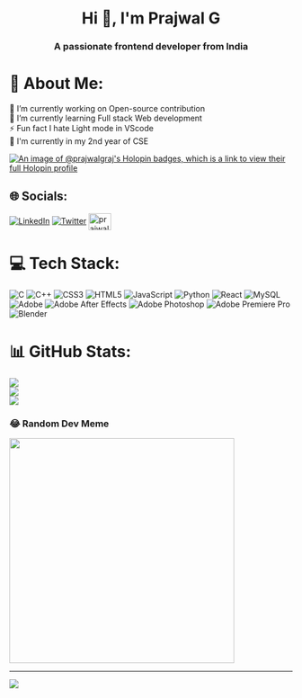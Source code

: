 <h1 align="center">Hi 👋, I'm Prajwal G</h1>
<h3 align="center">A passionate frontend developer from India</h3>

# 💫 About Me:
🔭 I’m currently working on Open-source contribution<br>🌱 I’m currently learning Full stack Web development<br>⚡  Fun fact I hate Light mode in VScode<br>📌 I'm currently in my 2nd year of CSE

[![An image of @prajwalgraj's Holopin badges, which is a link to view their full Holopin profile](https://holopin.me/prajwalgraj)](https://holopin.io/@prajwalgraj)

## 🌐 Socials:
[![LinkedIn](https://img.shields.io/badge/LinkedIn-%230077B5.svg?logo=linkedin&logoColor=white)](https://linkedin.com/in/PrajwalG) [![Twitter](https://img.shields.io/badge/Twitter-%231DA1F2.svg?logo=Twitter&logoColor=white)](https://twitter.com/Prajwalrajjj) <a href="https://www.codechef.com/users/prajwalraj" target="blank"><img align="center" src="https://cdn.jsdelivr.net/npm/simple-icons@3.1.0/icons/codechef.svg" alt="prajwalraj" height="30" width="40" /></a>

# 💻 Tech Stack:
![C](https://img.shields.io/badge/c-%2300599C.svg?style=flat&logo=c&logoColor=white) ![C++](https://img.shields.io/badge/c++-%2300599C.svg?style=flat&logo=c%2B%2B&logoColor=white) ![CSS3](https://img.shields.io/badge/css3-%231572B6.svg?style=flat&logo=css3&logoColor=white) ![HTML5](https://img.shields.io/badge/html5-%23E34F26.svg?style=flat&logo=html5&logoColor=white) ![JavaScript](https://img.shields.io/badge/javascript-%23323330.svg?style=flat&logo=javascript&logoColor=%23F7DF1E) ![Python](https://img.shields.io/badge/python-3670A0?style=flat&logo=python&logoColor=ffdd54) ![React](https://img.shields.io/badge/react-%2320232a.svg?style=flat&logo=react&logoColor=%2361DAFB) ![MySQL](https://img.shields.io/badge/mysql-%2300000f.svg?style=flat&logo=mysql&logoColor=white) ![Adobe](https://img.shields.io/badge/adobe-%23FF0000.svg?style=flat&logo=adobe&logoColor=white) ![Adobe After Effects](https://img.shields.io/badge/Adobe%20After%20Effects-9999FF.svg?style=flat&logo=Adobe%20After%20Effects&logoColor=white) ![Adobe Photoshop](https://img.shields.io/badge/adobe%20photoshop-%2331A8FF.svg?style=flat&logo=adobe%20photoshop&logoColor=white) ![Adobe Premiere Pro](https://img.shields.io/badge/Adobe%20Premiere%20Pro-9999FF.svg?style=flat&logo=Adobe%20Premiere%20Pro&logoColor=white) ![Blender](https://img.shields.io/badge/blender-%23F5792A.svg?style=flat&logo=blender&logoColor=white)
# 📊 GitHub Stats:
![](https://github-readme-stats.vercel.app/api?username=PrajwalGraj&theme=city_light&hide_border=false&include_all_commits=true&count_private=false)<br/>
![](https://github-readme-streak-stats.herokuapp.com/?user=PrajwalGraj&theme=city_light&hide_border=false)<br/>
![](https://github-readme-stats.vercel.app/api/top-langs/?username=PrajwalGraj&theme=city_light&hide_border=false&include_all_commits=true&count_private=false&layout=compact)

### 😂 Random Dev Meme
<img src='https://randommeme-five.vercel.app/' style="height: 400px;"/>

---
[![](https://visitcount.itsvg.in/api?id=PrajwalGraj&icon=0&color=0)](https://visitcount.itsvg.in)

<!-- Proudly created with GPRM ( https://gprm.itsvg.in ) -->
